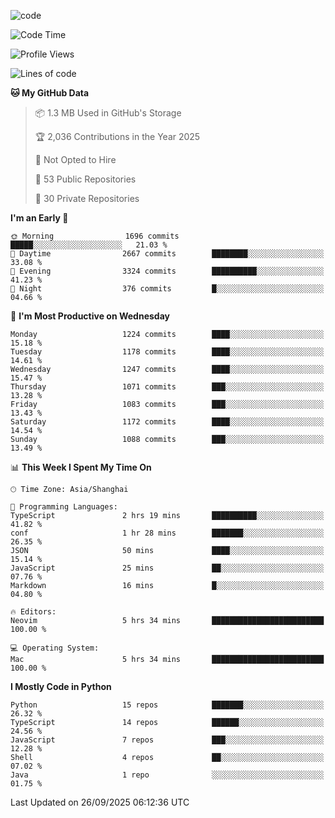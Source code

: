 
<!--
**liuyaanng/liuyaanng** is a ✨ _special_ ✨ repository because its `README.md` (this file) appears on your GitHub profile.

Here are some ideas to get you started:

- 🔭 I’m currently working on ...
- 🌱 I’m currently learning ...
- 👯 I’m looking to collaborate on ...
- 🤔 I’m looking for help with ...
- 💬 Ask me about ...
- 📫 How to reach me: ...
- 😄 Pronouns: ...
- ⚡ Fun fact: ...
-->


![code](https://cdn.jsdelivr.net/gh/liuyaanng/liuyaanng@1.0/code.gif) 

<!--START_SECTION:waka-->
![Code Time](http://img.shields.io/badge/Code%20Time-1%2C970%20hrs%2048%20mins-blue)

![Profile Views](http://img.shields.io/badge/Profile%20Views-0-blue)

![Lines of code](https://img.shields.io/badge/From%20Hello%20World%20I%27ve%20Written-28.2%20million%20lines%20of%20code-blue)

**🐱 My GitHub Data** 

> 📦 1.3 MB Used in GitHub's Storage 
 > 
> 🏆 2,036 Contributions in the Year 2025
 > 
> 🚫 Not Opted to Hire
 > 
> 📜 53 Public Repositories 
 > 
> 🔑 30 Private Repositories 
 > 
**I'm an Early 🐤** 

```text
🌞 Morning                1696 commits        █████░░░░░░░░░░░░░░░░░░░░   21.03 % 
🌆 Daytime                2667 commits        ████████░░░░░░░░░░░░░░░░░   33.08 % 
🌃 Evening                3324 commits        ██████████░░░░░░░░░░░░░░░   41.23 % 
🌙 Night                  376 commits         █░░░░░░░░░░░░░░░░░░░░░░░░   04.66 % 
```
📅 **I'm Most Productive on Wednesday** 

```text
Monday                   1224 commits        ████░░░░░░░░░░░░░░░░░░░░░   15.18 % 
Tuesday                  1178 commits        ████░░░░░░░░░░░░░░░░░░░░░   14.61 % 
Wednesday                1247 commits        ████░░░░░░░░░░░░░░░░░░░░░   15.47 % 
Thursday                 1071 commits        ███░░░░░░░░░░░░░░░░░░░░░░   13.28 % 
Friday                   1083 commits        ███░░░░░░░░░░░░░░░░░░░░░░   13.43 % 
Saturday                 1172 commits        ████░░░░░░░░░░░░░░░░░░░░░   14.54 % 
Sunday                   1088 commits        ███░░░░░░░░░░░░░░░░░░░░░░   13.49 % 
```


📊 **This Week I Spent My Time On** 

```text
🕑︎ Time Zone: Asia/Shanghai

💬 Programming Languages: 
TypeScript               2 hrs 19 mins       ██████████░░░░░░░░░░░░░░░   41.82 % 
conf                     1 hr 28 mins        ███████░░░░░░░░░░░░░░░░░░   26.35 % 
JSON                     50 mins             ████░░░░░░░░░░░░░░░░░░░░░   15.14 % 
JavaScript               25 mins             ██░░░░░░░░░░░░░░░░░░░░░░░   07.76 % 
Markdown                 16 mins             █░░░░░░░░░░░░░░░░░░░░░░░░   04.80 % 

🔥 Editors: 
Neovim                   5 hrs 34 mins       █████████████████████████   100.00 % 

💻 Operating System: 
Mac                      5 hrs 34 mins       █████████████████████████   100.00 % 
```

**I Mostly Code in Python** 

```text
Python                   15 repos            ███████░░░░░░░░░░░░░░░░░░   26.32 % 
TypeScript               14 repos            ██████░░░░░░░░░░░░░░░░░░░   24.56 % 
JavaScript               7 repos             ███░░░░░░░░░░░░░░░░░░░░░░   12.28 % 
Shell                    4 repos             ██░░░░░░░░░░░░░░░░░░░░░░░   07.02 % 
Java                     1 repo              ░░░░░░░░░░░░░░░░░░░░░░░░░   01.75 % 
```




 Last Updated on 26/09/2025 06:12:36 UTC
<!--END_SECTION:waka-->
